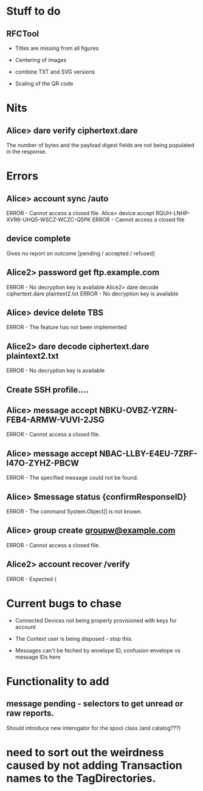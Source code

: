 ﻿# Stuff to do

## RFCTool

* Titles are missing from all figures

* Centering of images

* combine TXT and SVG versions


* Scaling of the QR code

# Nits

## Alice> dare verify ciphertext.dare

The number of bytes and the payload digest fields are not being populated in the response.




# Errors

## Alice> account sync /auto

ERROR - Cannot access a closed file.
Alice> device accept RQUH-LNHP-XVR6-UHQ5-WSCZ-WCZC-Q5PK
ERROR - Cannot access a closed file

## device complete

Gives no report on outcome [pending / accepted / refused]

## Alice2> password get ftp.example.com

ERROR - No decryption key is available
Alice2> dare decode ciphertext.dare plaintext2.txt
ERROR - No decryption key is available

## Alice> device delete TBS

ERROR - The feature has not been implemented


## Alice2> dare decode ciphertext.dare plaintext2.txt

ERROR - No decryption key is available


## Create SSH profile....


## Alice> message accept NBKU-OVBZ-YZRN-FEB4-ARMW-VUVI-2JSG

ERROR - Cannot access a closed file.


## Alice> message accept NBAC-LLBY-E4EU-7ZRF-I47O-ZYHZ-PBCW

ERROR - The specified message could not be found.


## Alice> $message status {confirmResponseID}

ERROR - The command System.Object[] is not known.

## Alice> group create groupw@example.com
ERROR - Cannot access a closed file.


## Alice2> account recover /verify
ERROR - Expected {





# Current bugs to chase

* Connected Devices not being properly provisioned with keys for account

* The Context user is being disposed - stop this.

* Messages can't be feched by envelope ID, confusion envelope vs message IDs here

# Functionality to add

## message pending - selectors to get unread or raw reports.

Should introduce new interogator for the spool class (and catalog???)



# need to sort out the weirdness caused by not adding Transaction names to the TagDirectories.


